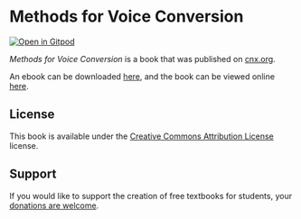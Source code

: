 # Methods for Voice Conversion

[![Open in Gitpod](https://gitpod.io/button/open-in-gitpod.svg)](https://gitpod.io/from-referrer/)

_Methods for Voice Conversion_ is a book that was published on [cnx.org](https://cnx.org/).

An ebook can be downloaded [here](https://github.com/cnx-user-books/cnxbook-methods-for-voice-conversion/releases/latest), and the book can be viewed online [here](https://github.com/cnx-user-books/cnxbook-methods-for-voice-conversion/releases/latest).

## License
This book is available under the [Creative Commons Attribution License](./LICENSE) license.

## Support
If you would like to support the creation of free textbooks for students, your [donations are welcome](https://riceconnect.rice.edu/donation/support-openstax-banner).
